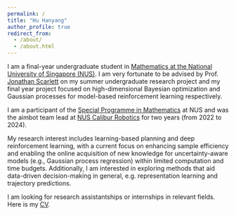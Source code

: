 ```yaml
---
permalink: /
title: "Hu Hanyang"
author_profile: true
redirect_from: 
  - /about/
  - /about.html
---
```


I am a final-year undergraduate student in [Mathematics at the National University of Singapore (NUS)](https://www.math.nus.edu.sg/). I am very fortunate to be advised by Prof. [Jonathan Scarlett](https://www.comp.nus.edu.sg/~scarlett/) on my summer undergraduate research project and my final year project focused on high-dimensional Bayesian optimization and Gaussian processes for model-based reinforcement learning respectively.

I am a participant of the [Special Programme in Mathematics](https://www.math.nus.edu.sg/ug/spm/) at NUS and was the aimbot team lead at [NUS Calibur Robotics](https://www.linkedin.com/company/nuscaliburrobotics/posts/?feedView=all) for two years (from 2022 to 2024).

My research interest includes learning-based planning and deep reinforcement learning, with a current focus on enhancing sample efficiency and enabling the online acquisition of new knowledge for uncertainty-aware models (e.g., Gaussian process regression) within limited computation and time budgets. Additionally, I am interested in exploring methods that aid data-driven decision-making in general, e.g. representation learning and trajectory predictions.

I am looking for research assistantships or internships in relevant fields. Here is my [CV](https://hanyang-hu.github.io/files/hanyang_cv.pdf).
